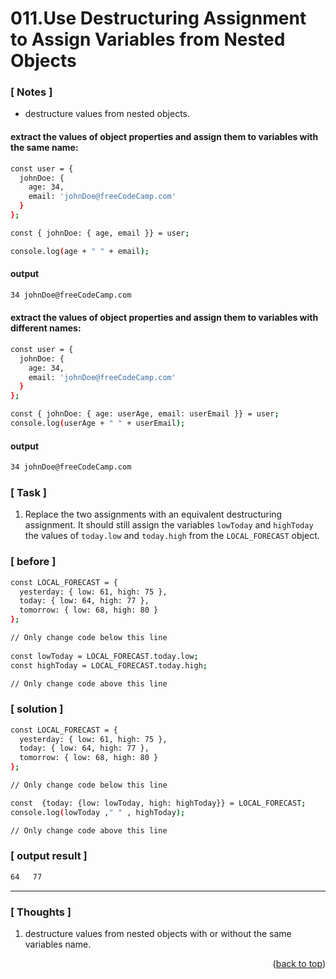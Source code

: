 <a name="topage"></a>

# 011.Use Destructuring Assignment to Assign Variables from Nested Objects

### [ Notes ]
  * destructure values from nested objects.

#### extract the values of object properties and assign them to variables with the same name:

```sh
const user = {
  johnDoe: { 
    age: 34,
    email: 'johnDoe@freeCodeCamp.com'
  }
};

const { johnDoe: { age, email }} = user;

console.log(age + " " + email);
```

#### output
```sh
34 johnDoe@freeCodeCamp.com
```

#### extract the values of object properties and assign them to variables with different names:

```sh
const user = {
  johnDoe: { 
    age: 34,
    email: 'johnDoe@freeCodeCamp.com'
  }
};

const { johnDoe: { age: userAge, email: userEmail }} = user;
console.log(userAge + " " + userEmail);
```

#### output
```sh
34 johnDoe@freeCodeCamp.com
```

### [ Task ]
  1. Replace the two assignments with an equivalent destructuring assignment.
     It should still assign the variables `lowToday` and `highToday` the values of `today.low` and `today.high` from the `LOCAL_FORECAST` object.

### [ before ]

```sh
const LOCAL_FORECAST = {
  yesterday: { low: 61, high: 75 },
  today: { low: 64, high: 77 },
  tomorrow: { low: 68, high: 80 }
};

// Only change code below this line
  
const lowToday = LOCAL_FORECAST.today.low;
const highToday = LOCAL_FORECAST.today.high;

// Only change code above this line
```

### [ solution ]

```sh
const LOCAL_FORECAST = {
  yesterday: { low: 61, high: 75 },
  today: { low: 64, high: 77 },
  tomorrow: { low: 68, high: 80 }
};

// Only change code below this line

const  {today: {low: lowToday, high: highToday}} = LOCAL_FORECAST;
console.log(lowToday ," " , highToday);

// Only change code above this line
```

### [ output result ]

```sh
64   77
```

-----

### [ Thoughts ]

  1. destructure values from nested objects with or without the same variables name.


<p align="right">(<a href="#topage">back to top</a>)</p>
<br/>
<br/>
